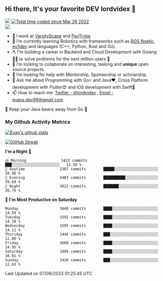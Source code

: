 ## Hi there, It's your favorite DEV lordvidex 👋
<img src="https://komarev.com/ghpvc/?username=lordvidex&label=Views&color=blue&style=plastic" /> <a href="https://wakatime.com/@0e56db35-d16b-410a-acc0-4085055304bf"><img src="https://wakatime.com/badge/user/0e56db35-d16b-410a-acc0-4085055304bf.svg" alt="Total time coded since Mar 29 2022" /></a>  
![](https://github-profile-trophy.vercel.app/?username=lordvidex)
- 🔭 I work at [VarsityScape](https://varsityscape.com) and [PayTrybe](https://www.paytrybe.com)
- 🌱 I’m currently learning Robotics with frameworks such as [ROS Noetic](ros.org), [ev3dev](www.ev3dev.org) and languages (C++, Python, Rust and Go).
- ⛏️ I'm building a career in Backend and Cloud Development with Golang 🧙🏼 to solve problems for the next million users 🤌
- 👯 I’m looking to collaborate on interesting, tasking and **unique** open source projects.
- 🤔 I’m looking for help with Mentorship, Sponsorship or scholarship.
- 💬 Ask me about Programming with Go⚡️ and Java❤️, Cross Platform development with Flutter😍 and iOS development with Swift🚀.
- 📫 How to reach me: [Twitter - @lordvidex](https://twitter.com/lordvidex) , [Email - evans.dev99@gmail.com](mailto:evans.dev99@gmail.com?body=Hello%20Evans,)
  
    
🎤 Keep your Java beans away from Go 🌚
  
  
### My Github Activity Metrics
<div>
<!-- <a href="https://github.com/lordvidex">
  <img src="https://github-readme-stats.vercel.app/api/top-langs/?username=lordvidex&theme=light" />
</a>    -->
<!-- [![Top Langs](https://github-readme-stats.vercel.app/api/top-langs/?username=lordvidex)](https://github.com/lordvidex/)  -->
<a href="https://github.com/lordvidex">
 <img src="https://github-readme-stats.vercel.app/api?username=lordvidex&show_icons=true&theme=light&line_height=27" alt="Evan's github stats"/>
</a>
</div>

[![GitHub Streak](https://github-readme-streak-stats.herokuapp.com?user=lordvidex&theme=github-dark&hide_border=true)](https://git.io/streak-stats)

<!--
  <a href="https://github.com/iampawan/FlutterExampleApps">
    <img align="center" src="https://github-readme-stats.vercel.app/api/pin/?username=iampawan&repo=FlutterExampleApps&theme=light" />

  </a>
  <a href="https://github.com/iampawan/VelocityX">
   <img align="center" src="https://github-readme-stats.vercel.app/api/pin/?username=iampawan&repo=VelocityX&theme=light" />
  </a>
-->
<!--START_SECTION:waka-->
**I'm a Night 🦉** 

```text
🌞 Morning                1422 commits        ███░░░░░░░░░░░░░░░░░░░░░░   12.59 % 
🌆 Daytime                2367 commits        █████░░░░░░░░░░░░░░░░░░░░   20.96 % 
🌃 Evening                4483 commits        ██████████░░░░░░░░░░░░░░░   39.69 % 
🌙 Night                  3022 commits        ███████░░░░░░░░░░░░░░░░░░   26.76 % 
```
📅 **I'm Most Productive on Saturday** 

```text
Monday                   1648 commits        ████░░░░░░░░░░░░░░░░░░░░░   14.59 % 
Tuesday                  1592 commits        ████░░░░░░░░░░░░░░░░░░░░░   14.10 % 
Wednesday                1595 commits        ████░░░░░░░░░░░░░░░░░░░░░   14.12 % 
Thursday                 1446 commits        ███░░░░░░░░░░░░░░░░░░░░░░   12.80 % 
Friday                   1688 commits        ████░░░░░░░░░░░░░░░░░░░░░   14.95 % 
Saturday                 1899 commits        ████░░░░░░░░░░░░░░░░░░░░░   16.81 % 
Sunday                   1426 commits        ███░░░░░░░░░░░░░░░░░░░░░░   12.63 % 
```



 Last Updated on 07/06/2023 01:25:45 UTC
<!--END_SECTION:waka-->
